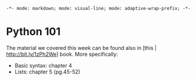 `-*- mode: markdown; mode: visual-line; mode: adaptive-wrap-prefix; -*-`

# Python 101

The material we covered this week can be found also in [this | http://bit.ly/1zPh2We] book. More specifically:
* Basic syntax: chapter 4
* Lists: chapter 5 (pg.45-52)
